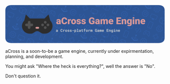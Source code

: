 ![aCross Game Engine](./assets/branding/github/banner.png)

aCross is a soon-to-be a game engine, currently under expirmentation, planning, and development.

You might ask "Where the heck is everything?", well the answer is "No".

Don't question it.
